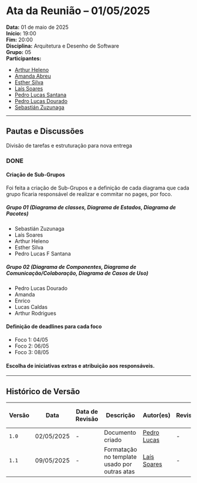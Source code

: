 # Ata da Reunião – 01/05/2025

**Data:** 01 de maio de 2025<br>
**Início:** 19:00<br> 
**Fim:** 20:00<br>
**Disciplina:** Arquitetura e Desenho de Software  
**Grupo:** 05  
**Participantes:**
- [Arthur Heleno](https://github.com/arthur-heleno)
- [Amanda Abreu](https://github.com/Amandaaaaabreu)
- [Esther Silva](https://github.com/esthersousa)
- [Laís Soares](https://github.com/Laisczt)
- [Pedro Lucas Santana](https://github.com/pedrolucas12)
- [Pedro Lucas Dourado](https://github.com/lucasdray)
- [Sebastián Zuzunaga](https://github.com/sebazac332)

---

## Pautas e Discussões

Divisão de tarefas e estruturação para nova entrega

### DONE

#### Criação de Sub-Grupos

Foi feita a criação de Sub-Grupos e a definição de cada diagrama que cada grupo ficaria responsável de realizar e commitar no pages, por foco. 

##### **Grupo 01** (Diagrama de classes, Diagrama de Estados, Diagrama de Pacotes)
- Sebastián Zuzunaga
- Laís Soares
- Arthur Heleno
- Esther Silva
- Pedro Lucas F Santana

##### **Grupo 02** (Diagrama de Componentes, Diagrama de Comunicação/Colaboração, Diagrama de Casos de Uso)
- Pedro Lucas Dourado
- Amanda
- Enrico
- Lucas Caldas
- Arthur Rodrigues

#### Definição de deadlines para cada foco

- Foco 1: 04/05
- Foco 2: 06/05
- Foco 3: 08/05

####  Escolha de iniciativas extras e atribuição aos responsáveis.
---

## Histórico de Versão

| Versão | Data       | Data de Revisão | Descrição                                    | Autor(es)                                   | Revisor(es) | Detalhes da revisão |
| ------ | ---------- | --------------- | -------------------------------------------- | ------------------------------------------- | ----------- | ------------------- |
| `1.0`  | 02/05/2025 | -               | Documento criado                             | [Pedro Lucas](https://github.com/lucasdray) | -           | -                   |
| `1.1`  | 09/05/2025 | -               | Formatação no template usado por outras atas | [Laís Soares](https://github.com/Laisczt)   | -           | -                   |
